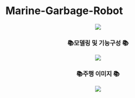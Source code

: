 # Marine-Garbage-Robot
<div align=center>
	<img src="https://capsule-render.vercel.app/api?type=wave&color=auto&height=300&section=header&text=Marine%20Garbage%20Robot&fontSize=75" />
</div>
<div align=center>
	<h3>📚모델링 및 기능구성 📚</h3>
</div>
<p align="center">
  <img src="https://github.com/hyejidaimma/Marine-Garbage-Robot/assets/108911726/af2bac74-7861-4953-86d3-fb637009b8d7">
</p>
<div align=center>
	<h3>📚주행 이미지 📚</h3>
</div>
<p align="center">
  <img src="https://github.com/hyejidaimma/Marine-Garbage-Robot/assets/108911726/60c3d23f-710c-4cc9-9917-074bd19598db">
</p>
	
